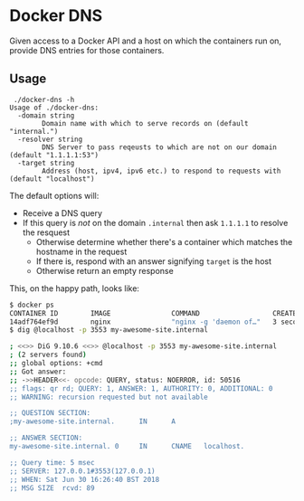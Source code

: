 Docker DNS
==

Given access to a Docker API and a host on which the containers run on, provide DNS entries for those containers.

Usage
--

```
 ./docker-dns -h
Usage of ./docker-dns:
  -domain string
        Domain name with which to serve records on (default "internal.")
  -resolver string
        DNS Server to pass reqeusts to which are not on our domain (default "1.1.1.1:53")
  -target string
        Address (host, ipv4, ipv6 etc.) to respond to requests with (default "localhost")
```

The default options will:

 * Receive a DNS query
 * If this query is _not_ on the domain `.internal` then ask `1.1.1.1` to resolve the resquest
   * Otherwise determine whether there's a container which matches the hostname in the request
   * If there is, respond with an answer signifying `target` is the host
   * Otherwise return an empty response

This, on the happy path, looks like:

```bash
$ docker ps
CONTAINER ID        IMAGE               COMMAND                  CREATED             STATUS              PORTS                    NAMES
14adf764ef9d        nginx               "nginx -g 'daemon of…"   3 seconds ago       Up 2 seconds        80/tcp                   my-awesome-site
$ dig @localhost -p 3553 my-awesome-site.internal

; <<>> DiG 9.10.6 <<>> @localhost -p 3553 my-awesome-site.internal
; (2 servers found)
;; global options: +cmd
;; Got answer:
;; ->>HEADER<<- opcode: QUERY, status: NOERROR, id: 50516
;; flags: qr rd; QUERY: 1, ANSWER: 1, AUTHORITY: 0, ADDITIONAL: 0
;; WARNING: recursion requested but not available

;; QUESTION SECTION:
;my-awesome-site.internal.      IN      A

;; ANSWER SECTION:
my-awesome-site.internal. 0     IN      CNAME   localhost.

;; Query time: 5 msec
;; SERVER: 127.0.0.1#3553(127.0.0.1)
;; WHEN: Sat Jun 30 16:26:40 BST 2018
;; MSG SIZE  rcvd: 89
```
